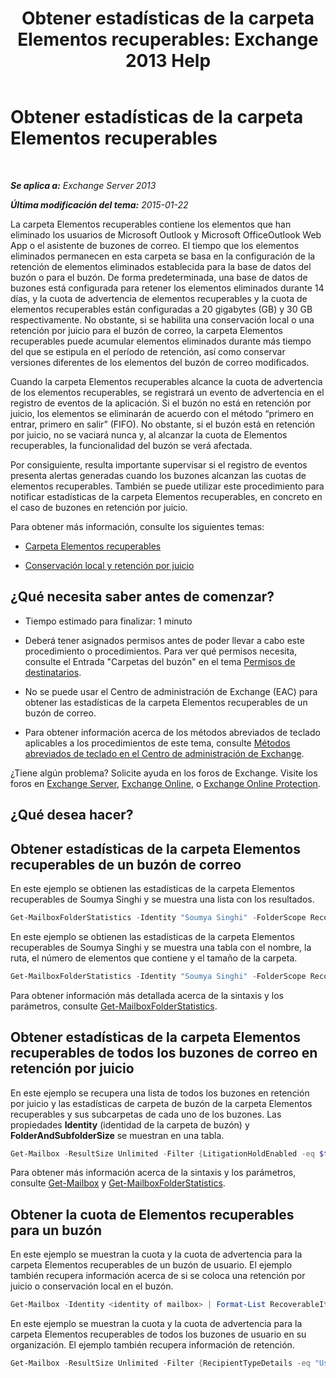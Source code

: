 ﻿---
title: 'Obtener estadísticas de la carpeta Elementos recuperables: Exchange 2013 Help'
TOCTitle: Obtener estadísticas de la carpeta Elementos recuperables
ms:assetid: dee77958-ee87-4908-85e4-ad053bacd8b0
ms:mtpsurl: https://technet.microsoft.com/es-es/library/Ff714343(v=EXCHG.150)
ms:contentKeyID: 52062068
ms.date: 04/23/2018
mtps_version: v=EXCHG.150
ms.translationtype: HT
---

# Obtener estadísticas de la carpeta Elementos recuperables

 

_**Se aplica a:** Exchange Server 2013_

_**Última modificación del tema:** 2015-01-22_

La carpeta Elementos recuperables contiene los elementos que han eliminado los usuarios de Microsoft Outlook y Microsoft OfficeOutlook Web App o el asistente de buzones de correo. El tiempo que los elementos eliminados permanecen en esta carpeta se basa en la configuración de la retención de elementos eliminados establecida para la base de datos del buzón o para el buzón. De forma predeterminada, una base de datos de buzones está configurada para retener los elementos eliminados durante 14 días, y la cuota de advertencia de elementos recuperables y la cuota de elementos recuperables están configuradas a 20 gigabytes (GB) y 30 GB respectivamente. No obstante, si se habilita una conservación local o una retención por juicio para el buzón de correo, la carpeta Elementos recuperables puede acumular elementos eliminados durante más tiempo del que se estipula en el período de retención, así como conservar versiones diferentes de los elementos del buzón de correo modificados.

Cuando la carpeta Elementos recuperables alcance la cuota de advertencia de los elementos recuperables, se registrará un evento de advertencia en el registro de eventos de la aplicación. Si el buzón no está en retención por juicio, los elementos se eliminarán de acuerdo con el método “primero en entrar, primero en salir” (FIFO). No obstante, si el buzón está en retención por juicio, no se vaciará nunca y, al alcanzar la cuota de Elementos recuperables, la funcionalidad del buzón se verá afectada.

Por consiguiente, resulta importante supervisar si el registro de eventos presenta alertas generadas cuando los buzones alcanzan las cuotas de elementos recuperables. También se puede utilizar este procedimiento para notificar estadísticas de la carpeta Elementos recuperables, en concreto en el caso de buzones en retención por juicio.

Para obtener más información, consulte los siguientes temas:

  - [Carpeta Elementos recuperables](recoverable-items-folder-exchange-2013-help.md)

  - [Conservación local y retención por juicio](https://technet.microsoft.com/es-es/library/ff637980(v=exchg.150))

## ¿Qué necesita saber antes de comenzar?

  - Tiempo estimado para finalizar: 1 minuto

  - Deberá tener asignados permisos antes de poder llevar a cabo este procedimiento o procedimientos. Para ver qué permisos necesita, consulte el Entrada "Carpetas del buzón" en el tema [Permisos de destinatarios](recipients-permissions-exchange-2013-help.md).

  - No se puede usar el Centro de administración de Exchange (EAC) para obtener las estadísticas de la carpeta Elementos recuperables de un buzón de correo.

  - Para obtener información acerca de los métodos abreviados de teclado aplicables a los procedimientos de este tema, consulte [Métodos abreviados de teclado en el Centro de administración de Exchange](keyboard-shortcuts-in-the-exchange-admin-center-exchange-online-protection-help.md).

¿Tiene algún problema? Solicite ayuda en los foros de Exchange. Visite los foros en [Exchange Server](https://go.microsoft.com/fwlink/p/?linkid=60612), [Exchange Online](https://go.microsoft.com/fwlink/p/?linkid=267542), o [Exchange Online Protection](https://go.microsoft.com/fwlink/p/?linkid=285351).

## ¿Qué desea hacer?

## Obtener estadísticas de la carpeta Elementos recuperables de un buzón de correo

En este ejemplo se obtienen las estadísticas de la carpeta Elementos recuperables de Soumya Singhi y se muestra una lista con los resultados.

```powershell
Get-MailboxFolderStatistics -Identity "Soumya Singhi" -FolderScope RecoverableItems | Format-List
```

En este ejemplo se obtienen las estadísticas de la carpeta Elementos recuperables de Soumya Singhi y se muestra una tabla con el nombre, la ruta, el número de elementos que contiene y el tamaño de la carpeta.

```powershell
Get-MailboxFolderStatistics -Identity "Soumya Singhi" -FolderScope RecoverableItems | Format-Table Name,FolderPath,ItemsInFolder,FolderAndSubfolderSize
```

Para obtener información más detallada acerca de la sintaxis y los parámetros, consulte [Get-MailboxFolderStatistics](https://technet.microsoft.com/es-es/library/aa996762\(v=exchg.150\)).

## Obtener estadísticas de la carpeta Elementos recuperables de todos los buzones de correo en retención por juicio

En este ejemplo se recupera una lista de todos los buzones en retención por juicio y las estadísticas de carpeta de buzón de la carpeta Elementos recuperables y sus subcarpetas de cada uno de los buzones. Las propiedades **Identity** (identidad de la carpeta de buzón) y **FolderAndSubfolderSize** se muestran en una tabla.

```powershell
Get-Mailbox -ResultSize Unlimited -Filter {LitigationHoldEnabled -eq $true} | Get-MailboxFolderStatistics | Format-Table Identity,FolderAndSubfolderSize
```

Para obtener más información acerca de la sintaxis y los parámetros, consulte [Get-Mailbox](https://technet.microsoft.com/es-es/library/bb123685\(v=exchg.150\)) y [Get-MailboxFolderStatistics](https://technet.microsoft.com/es-es/library/aa996762\(v=exchg.150\)).

## Obtener la cuota de Elementos recuperables para un buzón

En este ejemplo se muestran la cuota y la cuota de advertencia para la carpeta Elementos recuperables de un buzón de usuario. El ejemplo también recupera información acerca de si se coloca una retención por juicio o conservación local en el buzón.

```powershell
Get-Mailbox -Identity <identity of mailbox> | Format-List RecoverableItems*,LitigationHoldEnabled,InPlaceHolds
```

En este ejemplo se muestran la cuota y la cuota de advertencia para la carpeta Elementos recuperables de todos los buzones de usuario en su organización. El ejemplo también recupera información de retención.

```powershell
Get-Mailbox -ResultSize Unlimited -Filter {RecipientTypeDetails -eq "UserMailbox"} | Format-List Name,RecoverableItems*,LitigationHoldEnabled,InPlaceHolds
```

